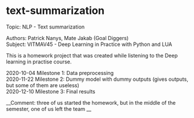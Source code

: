# text-summarization

Topic: NLP - Text summarization

Authors: Patrick Nanys, Mate Jakab (Goal Diggers)  <br />
Subject: VITMAV45 - Deep Learning in Practice with Python and LUA

This is a homework project that was created while listening to the Deep learning in practise course.


2020-10-04 Milestone 1: Data preprocessing <br />
2020-11-22 Milestone 2: Dummy model with dummy outputs (gives outputs, but some of them are useless) <br />
2020-12-10 Milestone 3: Final results <br />

__Comment: three of us started the homework, but in the middle of the semester, one of us left the team __ 
